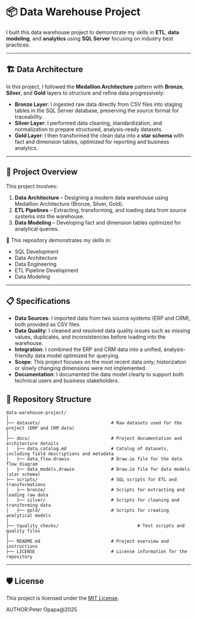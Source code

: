 
# 📦 Data Warehouse Project 

I built this data warehouse project to demonstrate my skills in **ETL**, **data modeling**, and **analytics** using **SQL Server** focusing on industry best practices.

---

## 🏗️ Data Architecture

In this project, I followed the **Medallion Architecture** pattern with **Bronze**, **Silver**, and **Gold** layers to structure and refine data progressively:

- **Bronze Layer**: I ingested raw data directly from CSV files into staging tables in the SQL Server database, preserving the source format for traceability.  
- **Silver Layer**: I performed data cleaning, standardization, and normalization to prepare structured, analysis-ready datasets.  
- **Gold Layer**: I then transformed the clean data into a **star schema** with fact and dimension tables, optimized for reporting and business analytics.

---

## 📖 Project Overview

This project involves:

1. **Data Architecture** – Designing a modern data warehouse using Medallion Architecture (Bronze, Silver, Gold).
2. **ETL Pipelines** – Extracting, transforming, and loading data from source systems into the warehouse.
3. **Data Modeling** – Developing fact and dimension tables optimized for analytical queries.

🎯 This repository demonstrates my skills in:

- SQL Development  
- Data Architecture  
- Data Engineering  
- ETL Pipeline Development  
- Data Modeling   

---

## 📋 Specifications

- **Data Sources**: I imported data from two source systems (ERP and CRM), both provided as CSV files.  
- **Data Quality**: I cleaned and resolved data quality issues such as missing values, duplicates, and inconsistencies before loading into the warehouse.  
- **Integration**: I combined the ERP and CRM data into a unified, analysis-friendly data model optimized for querying.  
- **Scope**: This project focuses on the most recent data only; historization or slowly changing dimensions were not implemented.  
- **Documentation**: I documented the data model clearly to support both technical users and business stakeholders.


## 📂 Repository Structure
```
data-warehouse-project/
│
├── datasets/                           # Raw datasets used for the project (ERP and CRM data)
│
├── docs/                               # Project documentation and architecture details
│   ├── data_catalog.md                 # Catalog of datasets, including field descriptions and metadata
│   ├── data_flow.drawio                # Draw.io file for the data flow diagram
│   ├── data_models.drawio              # Draw.io file for data models (star schema)
├── scripts/                            # SQL scripts for ETL and transformations
│   ├── bronze/                         # Scripts for extracting and loading raw data
│   ├── silver/                         # Scripts for cleaning and transforming data
│   ├── gold/                           # Scripts for creating analytical models
│
├── tquality_checks/                              # Test scripts and quality files
│
├── README.md                           # Project overview and instructions
├── LICENSE                             # License information for the repository
```
---


## 🛡️ License

This project is licensed under the [MIT License](LICENSE).

AUTHOR:Peter Opapa@2025
